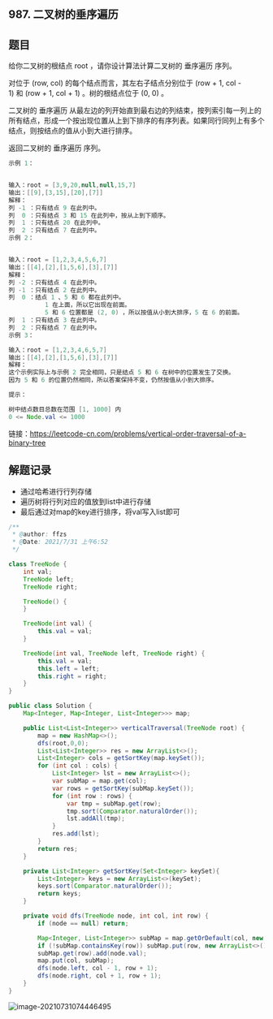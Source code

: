 ## 987. 二叉树的垂序遍历

## 题目

给你二叉树的根结点 root ，请你设计算法计算二叉树的 垂序遍历 序列。

对位于 (row, col) 的每个结点而言，其左右子结点分别位于 (row + 1, col - 1) 和 (row + 1, col + 1) 。树的根结点位于 (0, 0) 。

二叉树的 垂序遍历 从最左边的列开始直到最右边的列结束，按列索引每一列上的所有结点，形成一个按出现位置从上到下排序的有序列表。如果同行同列上有多个结点，则按结点的值从小到大进行排序。

返回二叉树的 垂序遍历 序列。

```java
示例 1：


输入：root = [3,9,20,null,null,15,7]
输出：[[9],[3,15],[20],[7]]
解释：
列 -1 ：只有结点 9 在此列中。
列  0 ：只有结点 3 和 15 在此列中，按从上到下顺序。
列  1 ：只有结点 20 在此列中。
列  2 ：只有结点 7 在此列中。
示例 2：


输入：root = [1,2,3,4,5,6,7]
输出：[[4],[2],[1,5,6],[3],[7]]
解释：
列 -2 ：只有结点 4 在此列中。
列 -1 ：只有结点 2 在此列中。
列  0 ：结点 1 、5 和 6 都在此列中。
          1 在上面，所以它出现在前面。
          5 和 6 位置都是 (2, 0) ，所以按值从小到大排序，5 在 6 的前面。
列  1 ：只有结点 3 在此列中。
列  2 ：只有结点 7 在此列中。
示例 3：

输入：root = [1,2,3,4,6,5,7]
输出：[[4],[2],[1,5,6],[3],[7]]
解释：
这个示例实际上与示例 2 完全相同，只是结点 5 和 6 在树中的位置发生了交换。
因为 5 和 6 的位置仍然相同，所以答案保持不变，仍然按值从小到大排序。
```

```java
提示：

树中结点数目总数在范围 [1, 1000] 内
0 <= Node.val <= 1000
```


链接：https://leetcode-cn.com/problems/vertical-order-traversal-of-a-binary-tree

## 解题记录

+ 通过哈希进行行列存储
+ 遍历树将行列对应的值放到list中进行存储
+ 最后通过对map的key进行排序，将val写入list即可

```java
/**
 * @author: ffzs
 * @Date: 2021/7/31 上午6:52
 */

class TreeNode {
    int val;
    TreeNode left;
    TreeNode right;

    TreeNode() {
    }

    TreeNode(int val) {
        this.val = val;
    }

    TreeNode(int val, TreeNode left, TreeNode right) {
        this.val = val;
        this.left = left;
        this.right = right;
    }
}

public class Solution {
    Map<Integer, Map<Integer, List<Integer>>> map;

    public List<List<Integer>> verticalTraversal(TreeNode root) {
        map = new HashMap<>();
        dfs(root,0,0);
        List<List<Integer>> res = new ArrayList<>();
        List<Integer> cols = getSortKey(map.keySet());
        for (int col : cols) {
            List<Integer> lst = new ArrayList<>();
            var subMap = map.get(col);
            var rows = getSortKey(subMap.keySet());
            for (int row : rows) {
                var tmp = subMap.get(row);
                tmp.sort(Comparator.naturalOrder());
                lst.addAll(tmp);
            }
            res.add(lst);
        }
        return res;
    }

    private List<Integer> getSortKey(Set<Integer> keySet){
        List<Integer> keys = new ArrayList<>(keySet);
        keys.sort(Comparator.naturalOrder());
        return keys;
    }

    private void dfs(TreeNode node, int col, int row) {
        if (node == null) return;

        Map<Integer, List<Integer>> subMap = map.getOrDefault(col, new HashMap<>());
        if (!subMap.containsKey(row)) subMap.put(row, new ArrayList<>());
        subMap.get(row).add(node.val);
        map.put(col, subMap);
        dfs(node.left, col - 1, row + 1);
        dfs(node.right, col + 1, row + 1);
    }
}
```

![image-20210731074446495](https://gitee.com/ffzs/picture_go/raw/master/img/image-20210731074446495.png)